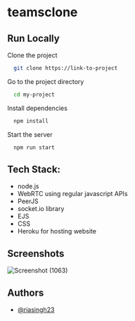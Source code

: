 # teamsclone

## Run Locally

Clone the project

```bash
  git clone https://link-to-project
```

Go to the project directory

```bash
  cd my-project
```

Install dependencies

```bash
  npm install
```

Start the server

```bash
  npm run start
```

## Tech Stack:

 - node.js
 - WebRTC using regular javascript APIs
 - PeerJS
 - socket.io library
 - EJS
 - CSS
 - Heroku for hosting website


## Screenshots

![Screenshot (1063)](https://user-images.githubusercontent.com/79793334/125494119-4f5b081b-b48b-4d82-a875-ea399a6cb0f6.png)


## Authors

- [@riasingh23](https://www.github.com/riasingh23)

  

